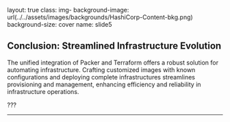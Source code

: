layout: true
class: img-
background-image: url(../../assets/images/backgrounds/HashiCorp-Content-bkg.png)
background-size: cover
name: slide5

## Conclusion: Streamlined Infrastructure Evolution

The unified integration of Packer and Terraform offers a robust solution for automating infrastructure. Crafting customized images with known configurations and deploying complete infrastructures streamlines provisioning and management, enhancing efficiency and reliability in infrastructure operations.

???

---
